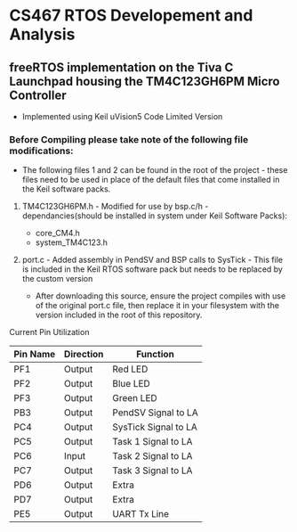 # CS467 RTOS Developement and Analysis
## freeRTOS implementation on the Tiva C Launchpad housing the TM4C123GH6PM Micro Controller

 - Implemented using Keil uVision5 Code Limited Version


 ### Before Compiling please take note of the following file modifications:
  - The following files 1 and 2 can be found in the root of the project - these files need to be used in place of the default files that come installed in the Keil software packs.

  1.  TM4C123GH6PM.h - Modified for use by bsp.c/h
    - dependancies(should be installed in system under Keil Software Packs):
        - core_CM4.h
        - system_TM4C123.h

  2. port.c - Added assembly in PendSV and BSP calls to SysTick
    - This file is included in the Keil RTOS software pack but needs to be replaced by the custom version
        - After downloading this source, ensure the project compiles with use of the original port.c file, then replace it in your filesystem with the version included in the root of this repository.




 Current Pin Utilization

| Pin Name | Direction | Function |
| -------- | -------- | -------- |
| PF1 | Output | Red LED |
| PF2 | Output | Blue LED |
| PF3 | Output | Green LED |
| PB3 | Output | PendSV Signal to LA |
| PC4 | Output | SysTick Signal to LA |
| PC5 | Output | Task 1 Signal to LA |
| PC6 | Input  | Task 2 Signal to LA  |
| PC7 | Output | Task 3 Signal to LA  |
| PD6 | Output | Extra |
| PD7 | Output | Extra |
| PE5 | Output | UART Tx Line |
